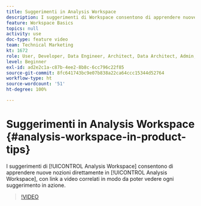 ```yaml
---
title: Suggerimenti in Analysis Workspace
description: I suggerimenti di Workspace consentono di apprendere nuove nozioni direttamente in Analysis Workspace, con link a video correlati in modo da poter vedere ogni suggerimento in azione.
feature: Workspace Basics
topics: null
activity: use
doc-type: feature video
team: Technical Marketing
kt: 1672
role: User, Developer, Data Engineer, Architect, Data Architect, Admin, Leader
level: Beginner
exl-id: ad2e2c1a-c87b-4ee2-8b8c-6cc796c22f85
source-git-commit: 8fc641743bc9e07b838a22ca64ccc15344d52764
workflow-type: ht
source-wordcount: '51'
ht-degree: 100%

---
```


# Suggerimenti in Analysis Workspace {#analysis-workspace-in-product-tips}

I suggerimenti di [!UICONTROL Analysis Workspace] consentono di apprendere nuove nozioni direttamente in [!UICONTROL Analysis Workspace], con link a video correlati in modo da poter vedere ogni suggerimento in azione.

>[!VIDEO](https://video.tv.adobe.com/v/23135/?quality=12&learn=on)
